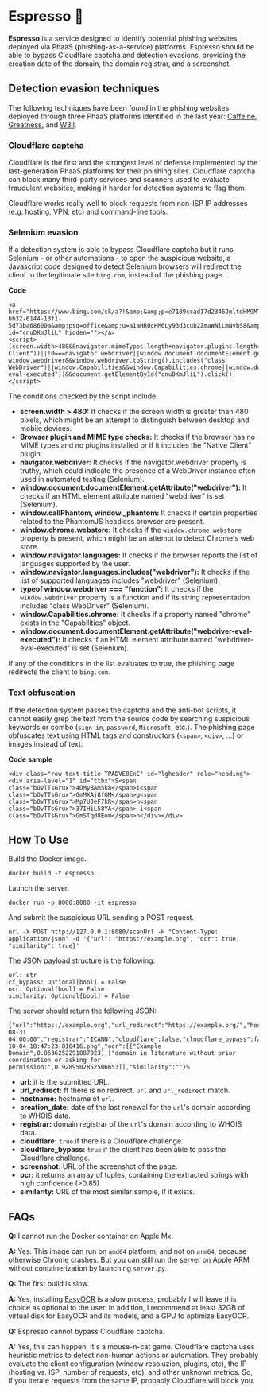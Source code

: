 # Espresso 🤌

**Espresso** is a service designed to identify potential phishing websites deployed via PhaaS (phishing-as-a-service) platforms. Espresso should be able to bypass Cloudflare captcha and detection evasions, providing the creation date of the domain, the domain registrar, and a screenshot.

## Detection evasion techniques

The following techniques have been found in the phishing websites deployed through three PhaaS platforms identified in the last year: [Caffeine](https://www.mandiant.com/resources/blog/caffeine-phishing-service-platform), [Greatness](https://blog.talosintelligence.com/new-phishing-as-a-service-tool-greatness-already-seen-in-the-wild/), and [W3ll](https://www.group-ib.com/media-center/press-releases/w3ll-phishing-report/).

### Cloudflare captcha

Cloudflare is the first and the strongest level of defense implemented by the last-generation PhaaS platforms for their phishing sites. Cloudflare captcha can block many third-party services and scanners used to evaluate fraudulent websites, making it harder for detection systems to flag them. 

Cloudflare works really well to block requests from non-ISP IP addresses (e.g. hosting, VPN, etc) and command-line tools.

### Selenium evasion

If a detection system is able to bypass Cloudflare captcha but it runs Selenium - or other automations - to open the suspicious website, a Javascript code designed to detect Selenium browsers will redirect the client to the legitimate site `bing.com`, instead of the phishing page.

**Code**

```
<a href="https://www.bing.com/ck/a?!&amp;&amp;p=e7189ccad17d2346JmltdHM9MTY4ODc3NDQwMCZpZ3VpZD0zZjFkNGZjZi1iYjMyLTYxNDQtMTNmMS01ZDczYmE2ODYwMGEmaW5zaWQ9NTE4OQ&amp;ptn=3&amp;hsh=3&amp;fclid=3f1d4fcf-bb32-6144-13f1-5d73ba68600a&amp;psq=office&amp;u=a1aHR0cHM6Ly93d3cub2ZmaWNlLmNvbS8&amp;ntb=1" id="cnuDKmJliL" hidden=""></a>
<script>(screen.width>480&&navigator.mimeTypes.length+navigator.plugins.length===0||Array.from(navigator.plugins).some(e=>e.name.includes("Native Client"))||!0===navigator.webdriver||window.document.documentElement.getAttribute("webdriver")||window.callPhantom||window._phantom||window.chrome&&window.chrome.webstore||window.navigator.languages&&window.navigator.languages.includes("webdriver")||"function"==typeof window.webdriver&&window.webdriver.toString().includes("class WebDriver")||window.Capabilities&&window.Capabilities.chrome||window.document.documentElement.getAttribute("webdriver-eval-executed"))&&document.getElementById("cnuDKmJliL").click();</script>
```

The conditions checked by the script include:

- **screen.width > 480:** It checks if the screen width is greater than 480 pixels, which might be an attempt to distinguish between desktop and mobile devices.
- **Browser plugin and MIME type checks:** It checks if the browser has no MIME types and no plugins installed or if it includes the "Native Client" plugin.
- **navigator.webdriver:** It checks if the navigator.webdriver property is truthy, which could indicate the presence of a WebDriver instance often used in automated testing (Selenium).
- **window.document.documentElement.getAttribute("webdriver"):** It checks if an HTML element attribute named "webdriver" is set (Selenium).
- **window.callPhantom, window._phantom:** It checks if certain properties related to the PhantomJS headless browser are present.
- **window.chrome.webstore:** It checks if the `window.chrome.webstore` property is present, which might be an attempt to detect Chrome's web store.
- **window.navigator.languages:** It checks if the browser reports the list of languages supported by the user.
- **window.navigator.languages.includes("webdriver"):** It checks if the list of supported languages includes "webdriver" (Selenium).
- **typeof window.webdriver === "function":** It checks if the `window.webdriver` property is a function and if its string representation includes "class WebDriver" (Selenium).
- **window.Capabilities.chrome:** It checks if a property named "chrome" exists in the "Capabilities" object.
- **window.document.documentElement.getAttribute("webdriver-eval-executed"):** It checks if an HTML element attribute named "webdriver-eval-executed" is set (Selenium).

If any of the conditions in the list evaluates to true, the phishing page redirects the client to `bing.com`.

### Text obfuscation

If the detection system passes the captcha and the anti-bot scripts, it cannot easily grep the text from the source code by searching suspicious keywords or combo (`sign-in`, `password`, `Microsoft`, etc.). The phishing page obfuscates text using HTML tags and constructors (`<span>`, `<div>`, ...) or images instead of text.

**Code sample**

```
<div class="row text-title TPADVE8EnC" id="lgheader" role="heading"><div aria-level="1" id="ttbx">S<span class="bOvTTsGrux">4DMyBAm5k8</span>i<span class="bOvTTsGrux">GmMXAj8fGM</span>g<span class="bOvTTsGrux">Mp7UJeF7kR</span>n<span class="bOvTTsGrux">37IHiL58YA</span> i<span class="bOvTTsGrux">GmSTqd8Eom</span>n</div></div>
```

## How To Use

Build the Docker image.

```
docker build -t espresso .
```

Launch the server.

```
docker run -p 8080:8080 -it espresso
```

And submit the suspicious URL sending a POST request.

```
url -X POST http://127.0.0.1:8080/scanUrl -H "Content-Type: application/json" -d '{"url": "https://example.org", "ocr": true, "similarity": true}'
```

The JSON payload structure is the following:

```
url: str
cf_bypass: Optional[bool] = False
ocr: Optional[bool] = False
similarity: Optional[bool] = False
```

The server should return the following JSON:

```
{"url":"https://example.org","url_redirect":"https://example.org/","hostname":"example.org","creation_date":"1995-08-31 04:00:00","registrar":"ICANN","cloudflare":false,"cloudflare_bypass":false,"screenshot":"http://127.0.0.1:8080/screenshot_example.org_2023-10-04_18:47:23.816416.png","ocr":[["Example Domain",0.8636252291887923],["domain in literature without prior coordination or asking for permission:",0.9289502852506653]],"similarity":""}% 
```

- **url:** it is the submitted URL.
- **url_redirect:** ff there is no redirect, `url` and `url_redirect` match.
- **hostname:** hostname of `url`.
- **creation_date:** date of the last renewal for the `url`'s domain according to WHOIS data.
- **registrar:** domain registrar of the `url`'s domain according to WHOIS data.
- **cloudflare:** `true` if there is a Cloudflare challenge.
- **cloudflare_bypass:** `true` if the client has been able to pass the Cloudflare challenge.
- **screenshot:** URL of the screenshot of the page.
- **ocr:** it returns an array of tuples, containing the extracted strings with high confidence (>0.85)
- **similarity:** URL of the most similar sample, if it exists.

## FAQs

**Q:** I cannot run the Docker container on Apple Mx.

**A:** Yes. This image can run on `amd64` platform, and not on `arm64`, because otherwise Chrome crashes. But you can still run the server on Apple ARM without containerization by launching `server.py`.

**Q:** The first build is slow.

**A:** Yes, installing [EasyOCR](https://github.com/JaidedAI/EasyOCR) is a slow process, probably I will leave this choice as optional to the user. In addition, I recommend at least 32GB of virtual disk for EasyOCR and its models, and a GPU to optimize EasyOCR.

**Q:** Espresso cannot bypass Cloudflare captcha.

**A:** Yes, this can happen, it's a mouse-n-cat game. Cloudflare captcha uses heuristic metrics to detect non-human actions or automation. They probably evaluate the client configuration (window resoluzion, plugins, etc), the IP (hosting vs. ISP, number of requests, etc), and other unknown metrics. So, if you iterate requests from the same IP, probably Cloudflare will block you.